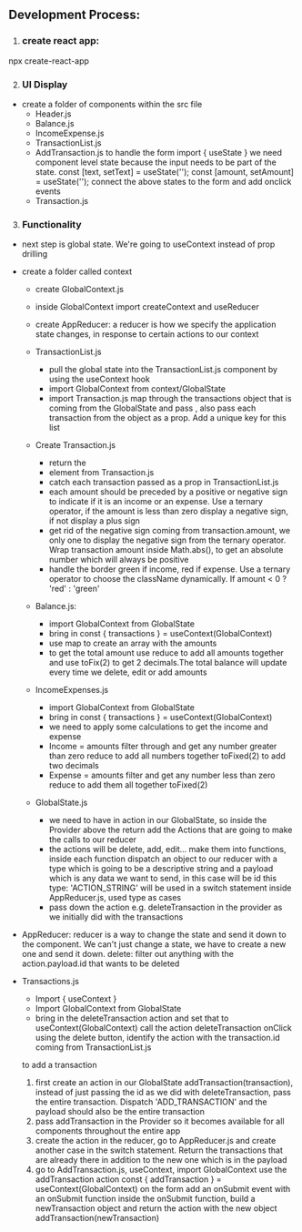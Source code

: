 ## Development Process:

1. ### create react app:
npx create-react-app

2.  ### UI Display
- create a folder of components within the src file
    - Header.js
    - Balance.js
    - IncomeExpense.js
    - TransactionList.js
    - AddTransaction.js 
        to handle the form
        import { useState } we need component level state because the input needs to be part of the state.
        const [text, setText] = useState('');
        const [amount, setAmount] = useState('');
        connect the above states to the form and add onclick events
    - Transaction.js

3. ### Functionality 

- next step is global state. We're going to useContext instead of prop drilling

- create a folder called context
    - create GlobalContext.js
    - inside GlobalContext import createContext and useReducer
    - create AppReducer:
    a reducer is how we specify the application state changes, in response to certain actions to our context

    - TransactionList.js
        - pull the global state into the TransactionList.js component by using the useContext hook
        - import GlobalContext from context/GlobalState
        - import Transaction.js map through the transactions object that is coming from the GlobalState and pass <Transaction />, also pass each transaction from the object as a prop. Add a unique key for this list

    - Create Transaction.js
        - return the <li> element from  Transaction.js
        - catch each transaction passed as a prop in TransactionList.js
        - each amount should be preceded by a positive or negative sign to indicate if it is an income or an expense. Use a ternary  operator, if the amount is less than zero display a negative sign, if not display a plus sign
        - get rid of the negative sign coming from transaction.amount, we only one to display the negative sign from the ternary operator. 
        Wrap transaction amount inside Math.abs(), to get an absolute number which will always be positive
        - handle the border green if income, red if expense. Use a ternary operator to choose the className dynamically. If amount < 0 ? 'red' : 'green'

    - Balance.js:
        - import GlobalContext from GlobalState
        - bring in const { transactions } = useContext(GlobalContext)
        - use map to create an array with the amounts
        - to get the total amount use reduce to add all amounts together and use toFix(2) to get 2 decimals.The total balance will update every time we delete, edit or add amounts

    - IncomeExpenses.js
        - import GlobalContext from GlobalState
        - bring in const { transactions } = useContext(GlobalContext)
        - we need to apply some calculations to get the income and expense
        - Income = amounts
            filter through and get any number greater than zero
            reduce to add all numbers together
            toFixed(2) to add two decimals
        - Expense = amounts
            filter and get any number less than zero
            reduce to add them all together 
            toFixed(2)

    - GlobalState.js
        - we need to have in action in our GlobalState, so inside the Provider above the return add the Actions that are going to make the calls to our reducer
        - the actions will be delete, add, edit... make them into functions, 
        inside each function dispatch an object to our reducer with a type which is going to be a descriptive string and a payload which is any data we want to send, in this case will be id
        this type: 'ACTION_STRING' will be used in a switch statement inside AppReducer.js, used type as cases
        - pass down the action e.g. deleteTransaction in the provider as we initially did with the transactions

- AppReducer:
reducer is a way to change the state and send it down to the component. We can't just change a state, we have to create a new one and send it down.
 delete: filter out anything with the action.payload.id that wants to be deleted

- Transactions.js
    - Import { useContext }
    - Import GlobalContext from GlobalState
    - bring in the deleteTransaction action and set that to useContext(GlobalContext)
    call the action deleteTransaction onClick using the delete button, identify the action with the transaction.id coming from TransactionList.js

    to add a transaction
    1. first create an action in our GlobalState addTransaction(transaction), instead of just passing the id as we did with deleteTransaction, pass the entire transaction. Dispatch 'ADD_TRANSACTION' and the payload should also be the entire transaction
    2. pass addTransaction in the Provider so it becomes available for all components throughout the entire app
    3. create the action in the reducer, go to AppReducer.js and create another case in the switch statement. Return the transactions that are already there in addition to the new one which is in the payload
    4. go to AddTransaction.js, useContext, import GlobalContext
       use the addTransaction action 
       const { addTransaction } = useContext(GlobalContext)
       on the form add an onSubmit event with an onSubmit function
       inside the onSubmit function, build a newTransaction object and return the action with the new object addTransaction(newTransaction)
  
